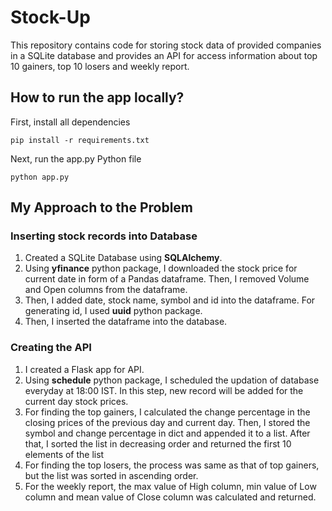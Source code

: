 # Stock-Up

This repository contains code for storing stock data of provided companies in a SQLite database and provides an API for access information about top 10 gainers, top 10 losers and weekly report.


## How to run the app locally?

First, install all dependencies
```
pip install -r requirements.txt
```

Next, run the app.py Python file
```
python app.py
```

## My Approach to the Problem

### Inserting stock records into Database
1. Created a SQLite Database using **SQLAlchemy**.
2. Using **yfinance** python package, I downloaded the stock price for current date in form of a Pandas dataframe. Then, I removed Volume and Open columns from the dataframe.
3. Then, I added date, stock name, symbol and id into the dataframe. For generating id, I used **uuid** python package.
4. Then, I inserted the dataframe into the database.

### Creating the API
1. I created a Flask app for API.
2. Using **schedule** python package, I scheduled the updation of database everyday at 18:00 IST. In this step, new record will be added for the current day stock prices.
3. For finding the top gainers, I calculated the change percentage in the closing prices of the previous day and current day. Then, I stored the symbol and change percentage in dict and appended it to a list. After that, I sorted the list in decreasing order and returned the first 10 elements of the list 
4. For finding the top losers, the process was same as that of top gainers, but the list was sorted in ascending order.
5. For the weekly report, the max value of High column, min value of Low column and mean value of Close column was calculated and returned.
